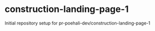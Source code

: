 # construction-landing-page-1

Initial repository setup for pr-poehali-dev/construction-landing-page-1
